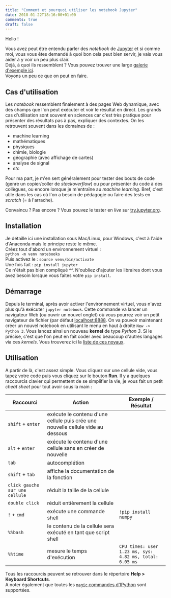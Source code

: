 ```yaml
---
title: "Comment et pourquoi utiliser les notebook Jupyter"
date: 2018-01-22T18:16:00+01:00
comments: true
draft: false
---
```


Hello !

Vous avez peut être entendu parler des *notebook* de [Jupyter](http://jupyter.org/) et si comme moi, vous vous êtes demandé à quoi bon cela peut bien servir,
je vais vous aider à y voir un peu plus clair.  
Déjà, à quoi ils ressemblent ? Vous pouvez trouver une large [galerie d'exemple ici](http://nb.bianp.net/sort/views/).  
Voyons un peu ce que on peut en faire.

## Cas d'utilisation

Les *notebook* ressemblent finalement à des pages Web dynamique, avec des champs que l'on peut exécuter et voir le résultat en direct. Les grands cas d'utilisation sont souvent en sciences
car c'est très pratique pour présenter des résultats pas à pas, expliquer des contextes. On les retrouvent souvent dans les domaines de :

* machine learning
* mathématiques
* physiques
* chimie, biologie
* géographie (avec affichage de cartes)
* analyse de signal
* *etc*

Pour ma part, je m'en sert généralement pour tester des bouts de code (genre un copier/coller de *stackoverflow*) ou pour présenter du code à des collègues, ou encore lorsque
je m'entraîne au *machine learning*. Bref, c'est utile dans les cas où l'on a besoin de pédagogie ou faire des tests en *scratch* (= à l'arrache).

Convaincu ? Pas encore ? Vous pouvez le tester en *live* sur [try.jupyter.org](https://try.jupyter.org/).

## Installation

Je détaille ici une installation sous Mac/Linux, pour Windows, c'est à l'aide d'Anaconda mais le principe reste le même.  
Créez tout d'abord un environnement virtuel :  
`python -m venv notebooks`  
Puis activez le : `source venv/bin/activate`  
Une fois fait : `pip install jupyter`  
Ce n'était pas bien compliqué ^^. N'oubliez d'ajouter les libraires dont vous avez besoin lorsque vous faites votre `pip install`.

## Démarrage

Depuis le terminal, après avoir activer l'environnement virtuel, vous n'avez plus qu'à exécuter `jupyter notebook`. Cette commande va lancer un navigateur Web
(ou ouvrir un nouvel onglet) où vous pourrez voir un petit navigateur de fichier (par défaut [localhost:8888](http://localhost:8888]). On va pouvoir maintenant créer un nouvel notebook en utilisant le menu en haut à droite `New -> Python 3`. Vous lancez ainsi un nouveau **kernel** de type *Python 3*. Si le précise, c'est que l'on peut en fait coder avec beaucoup d'autres langages
via ces *kernels*. Vous trouverez ici la [liste de ces noyaux](https://github.com/jupyter/jupyter/wiki/Jupyter-kernels).

## Utilisation

A partir de là, c'est assez simple. Vous cliquez sur une cellule vide, vous tapez votre code puis vous cliquez sur le bouton **Run**. Il y a
quelques raccourcis clavier qui permettent de se simplifier la vie, je vous fait un petit *cheat sheet* pour tout avoir sous la main :  

| Raccourci | Action | Exemple / Résultat |
| - | - | - |
| `shift` + `enter` | exécute le contenu d'une cellule puis crée une nouvelle cellule vide au dessous | |
| `alt` + `enter` | exécute le contenu d'une cellule sans en créer de nouvelle | |
| `tab` | autocomplétion | |
| `shift` + `tab` | affiche la documentation de la fonction | |
| `click gauche sur une cellule` | réduit la taille de la cellule | |
| `double click`| réduit entièrement la cellule | |
| `!` + `cmd`| exécute une commande shell | `!pip install numpy` |
| `%%bash`| le contenu de la cellule sera exécuté en tant que script shell | |
| `%%time` | mesure le temps d'exécution | `CPU times: user 1.23 ms, sys: 4.82 ms, total: 6.05 ms` |

Tous les raccourcis peuvent se retrouver dans le répertoire **Help > Keyboard Shortcuts**.  
A noter également que toutes les [`magic` commandes d'IPython](http://ipython.readthedocs.io/en/stable/interactive/magics.html) sont supportées.
